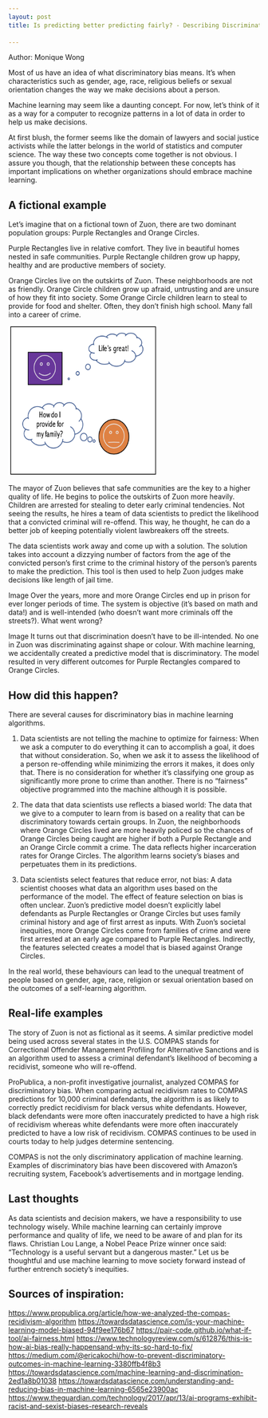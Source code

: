 ```yaml
---
layout: post
title: Is predicting better predicting fairly? - Describing Discriminatory Bias in Machine Learning

---
```

Author: Monique Wong

Most of us have an idea of what discriminatory bias means. It’s when characteristics such as gender, age, race, religious beliefs or sexual orientation changes the way we make decisions about a person.

Machine learning may seem like a daunting concept. For now, let’s think of it as a way for a computer to recognize patterns in a lot of data in order to help us make decisions.

At first blush, the former seems like the domain of lawyers and social justice activists while the latter belongs in the world of statistics and computer science. The way these two concepts come together is not obvious. I assure you though, that the relationship between these concepts has important implications on whether organizations should embrace machine learning.

## A fictional example

Let’s imagine that on a fictional town of Zuon, there are two dominant population groups: Purple Rectangles and Orange Circles.

Purple Rectangles live in relative comfort. They live in beautiful homes nested in safe communities. Purple Rectangle children grow up happy, healthy and are productive members of society.

Orange Circles live on the outskirts of Zuon. These neighborhoods are not as friendly. Orange Circle children grow up afraid, untrusting and are unsure of how they fit into society. Some Orange Circle children learn to steal to provide for food and shelter. Often, they don’t finish high school. Many fall into a career of crime.

<img src="./images/zuon-1.png" width="300" height="300">

The mayor of Zuon believes that safe communities are the key to a higher quality of life. He begins to police the outskirts of Zuon more heavily. Children are arrested for stealing to deter early criminal tendencies. Not seeing the results, he hires a team of data scientists to predict the likelihood that a convicted criminal will re-offend. This way, he thought, he can do a better job of keeping potentially violent lawbreakers off the streets.

The data scientists work away and come up with a solution. The solution takes into account a dizzying number of factors from the age of the convicted person’s first crime to the criminal history of the person’s parents to make the prediction. This tool is then used to help Zuon judges make decisions like length of jail time.

Image
Over the years, more and more Orange Circles end up in prison for ever longer periods of time. The system is objective (it’s based on math and data!) and is well-intended (who doesn’t want more criminals off the streets?). What went wrong?

Image
It turns out that discrimination doesn’t have to be ill-intended. No one in Zuon was discriminating against shape or colour. With machine learning, we accidentally created a predictive model that is discriminatory. The model resulted in very different outcomes for Purple Rectangles compared to Orange Circles.

## How did this happen?

There are several causes for discriminatory bias in machine learning algorithms.

1) Data scientists are not telling the machine to optimize for fairness: When we ask a computer to do everything it can to accomplish a goal, it does that without consideration. So, when we ask it to assess the likelihood of a person re-offending while minimizing the errors it makes, it does only that. There is no consideration for whether it’s classifying one group as significantly more prone to crime than another. There is no “fairness” objective programmed into the machine although it is possible.

2) The data that data scientists use reflects a biased world: The data that we give to a computer to learn from is based on a reality that can be discriminatory towards certain groups. In Zuon, the neighborhoods where Orange Circles lived are more heavily policed so the chances of Orange Circles being caught are higher if both a Purple Rectangle and an Orange Circle commit a crime. The data reflects higher incarceration rates for Orange Circles. The algorithm learns society’s biases and perpetuates them in its predictions.

3) Data scientists select features that reduce error, not bias: A data scientist chooses what data an algorithm uses based on the performance of the model. The effect of feature selection on bias is often unclear. Zuon’s predictive model doesn’t explicitly label defendants as Purple Rectangles or Orange Circles but uses family criminal history and age of first arrest as inputs. With Zuon’s societal inequities, more Orange Circles come from families of crime and were first arrested at an early age compared to Purple Rectangles. Indirectly, the features selected creates a model that is biased against Orange Circles.

In the real world, these behaviours can lead to the unequal treatment of people based on gender, age, race, religion or sexual orientation based on the outcomes of a self-learning algorithm.

## Real-life examples

The story of Zuon is not as fictional as it seems. A similar predictive model being used across several states in the U.S. COMPAS stands for Correctional Offender Management Profiling for Alternative Sanctions and is an algorithm used to assess a criminal defendant’s likelihood of becoming a recidivist, someone who will re-offend.

ProPublica, a non-profit investigative journalist, analyzed COMPAS for discriminatory bias. When comparing actual recidivism rates to COMPAS predictions for 10,000 criminal defendants, the algorithm is as likely to correctly predict recidivism for black versus white defendants. However, black defendants were more often inaccurately predicted to have a high risk of recidivism whereas white defendants were more often inaccurately predicted to have a low risk of recidivism. COMPAS continues to be used in courts today to help judges determine sentencing.

COMPAS is not the only discriminatory application of machine learning. Examples of discriminatory bias have been discovered with Amazon’s recruiting system, Facebook’s advertisements and in mortgage lending.

## Last thoughts

As data scientists and decision makers, we have a responsibility to use technology wisely. While machine learning can certainly improve performance and quality of life, we need to be aware of and plan for its flaws. Christian Lou Lange, a Nobel Peace Prize winner once said: “Technology is a useful servant but a dangerous master.” Let us be thoughtful and use machine learning to move society forward instead of further entrench society’s inequities.

## Sources of inspiration:

https://www.propublica.org/article/how-we-analyzed-the-compas-recidivism-algorithm
https://towardsdatascience.com/is-your-machine-learning-model-biased-94f9ee176b67
https://pair-code.github.io/what-if-tool/ai-fairness.html
https://www.technologyreview.com/s/612876/this-is-how-ai-bias-really-happensand-why-its-so-hard-to-fix/
https://medium.com/@ericakochi/how-to-prevent-discriminatory-outcomes-in-machine-learning-3380ffb4f8b3
https://towardsdatascience.com/machine-learning-and-discrimination-2ed1a8b01038
https://towardsdatascience.com/understanding-and-reducing-bias-in-machine-learning-6565e23900ac
https://www.theguardian.com/technology/2017/apr/13/ai-programs-exhibit-racist-and-sexist-biases-research-reveals